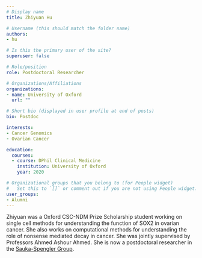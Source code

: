 ```yaml
---
# Display name
title: Zhiyuan Hu

# Username (this should match the folder name)
authors:
- hu

# Is this the primary user of the site?
superuser: false

# Role/position
role: Postdoctoral Researcher

# Organizations/Affiliations
organizations:
- name: University of Oxford
  url: ""

# Short bio (displayed in user profile at end of posts)
bio: Postdoc

interests:
- Cancer Genomics
- Ovarian Cancer

education:
  courses:
  - course: DPhil Clinical Medicine
    institution: University of Oxford
    year: 2020

# Organizational groups that you belong to (for People widget)
#   Set this to `[]` or comment out if you are not using People widget.
user_groups:
- Alumni
---
```


Zhiyuan was a Oxford CSC-NDM Prize Scholarship student working on single cell methods for understanding the function of SOX2 in ovarian cancer. She also works on computational methods for understanding the role of nonsense mediated decay in cancer. She was jointly supervised by Professors Ahmed Ashour Ahmed. She is now a postdoctoral researcher in the [Sauka-Spengler Group](https://www.imm.ox.ac.uk/research/research-groups/sauka-spengler-group-gene-regulatory-networks-in-development-and-disease).
